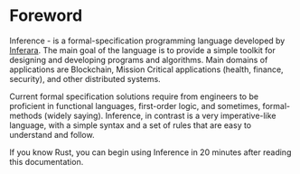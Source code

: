 # Foreword

Inference - is a formal-specification programming language developed by [Inferara](https://inferara.com). The main goal of the language is to provide a simple toolkit for designing and developing programs and algorithms. Main domains of applications are Blockchain, Mission Critical applications (health, finance, security), and other distributed systems.

Current formal specification solutions require from engineers to be proficient in functional languages, first-order logic, and sometimes, formal-methods (widely saying). Inference, in contrast is a very imperative-like language, with a simple syntax and a set of rules that are easy to understand and follow.

If you know Rust, you can begin using Inference in 20 minutes after reading this documentation.
